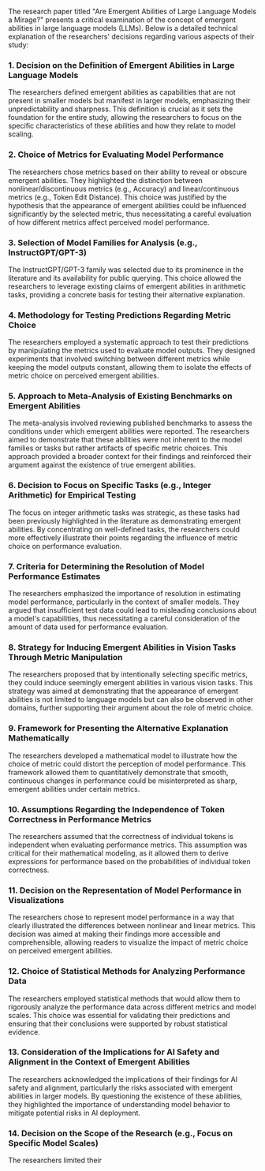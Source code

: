 The research paper titled "Are Emergent Abilities of Large Language Models a Mirage?" presents a critical examination of the concept of emergent abilities in large language models (LLMs). Below is a detailed technical explanation of the researchers' decisions regarding various aspects of their study:

### 1. Decision on the Definition of Emergent Abilities in Large Language Models
The researchers defined emergent abilities as capabilities that are not present in smaller models but manifest in larger models, emphasizing their unpredictability and sharpness. This definition is crucial as it sets the foundation for the entire study, allowing the researchers to focus on the specific characteristics of these abilities and how they relate to model scaling.

### 2. Choice of Metrics for Evaluating Model Performance
The researchers chose metrics based on their ability to reveal or obscure emergent abilities. They highlighted the distinction between nonlinear/discontinuous metrics (e.g., Accuracy) and linear/continuous metrics (e.g., Token Edit Distance). This choice was justified by the hypothesis that the appearance of emergent abilities could be influenced significantly by the selected metric, thus necessitating a careful evaluation of how different metrics affect perceived model performance.

### 3. Selection of Model Families for Analysis (e.g., InstructGPT/GPT-3)
The InstructGPT/GPT-3 family was selected due to its prominence in the literature and its availability for public querying. This choice allowed the researchers to leverage existing claims of emergent abilities in arithmetic tasks, providing a concrete basis for testing their alternative explanation.

### 4. Methodology for Testing Predictions Regarding Metric Choice
The researchers employed a systematic approach to test their predictions by manipulating the metrics used to evaluate model outputs. They designed experiments that involved switching between different metrics while keeping the model outputs constant, allowing them to isolate the effects of metric choice on perceived emergent abilities.

### 5. Approach to Meta-Analysis of Existing Benchmarks on Emergent Abilities
The meta-analysis involved reviewing published benchmarks to assess the conditions under which emergent abilities were reported. The researchers aimed to demonstrate that these abilities were not inherent to the model families or tasks but rather artifacts of specific metric choices. This approach provided a broader context for their findings and reinforced their argument against the existence of true emergent abilities.

### 6. Decision to Focus on Specific Tasks (e.g., Integer Arithmetic) for Empirical Testing
The focus on integer arithmetic tasks was strategic, as these tasks had been previously highlighted in the literature as demonstrating emergent abilities. By concentrating on well-defined tasks, the researchers could more effectively illustrate their points regarding the influence of metric choice on performance evaluation.

### 7. Criteria for Determining the Resolution of Model Performance Estimates
The researchers emphasized the importance of resolution in estimating model performance, particularly in the context of smaller models. They argued that insufficient test data could lead to misleading conclusions about a model's capabilities, thus necessitating a careful consideration of the amount of data used for performance evaluation.

### 8. Strategy for Inducing Emergent Abilities in Vision Tasks Through Metric Manipulation
The researchers proposed that by intentionally selecting specific metrics, they could induce seemingly emergent abilities in various vision tasks. This strategy was aimed at demonstrating that the appearance of emergent abilities is not limited to language models but can also be observed in other domains, further supporting their argument about the role of metric choice.

### 9. Framework for Presenting the Alternative Explanation Mathematically
The researchers developed a mathematical model to illustrate how the choice of metric could distort the perception of model performance. This framework allowed them to quantitatively demonstrate that smooth, continuous changes in performance could be misinterpreted as sharp, emergent abilities under certain metrics.

### 10. Assumptions Regarding the Independence of Token Correctness in Performance Metrics
The researchers assumed that the correctness of individual tokens is independent when evaluating performance metrics. This assumption was critical for their mathematical modeling, as it allowed them to derive expressions for performance based on the probabilities of individual token correctness.

### 11. Decision on the Representation of Model Performance in Visualizations
The researchers chose to represent model performance in a way that clearly illustrated the differences between nonlinear and linear metrics. This decision was aimed at making their findings more accessible and comprehensible, allowing readers to visualize the impact of metric choice on perceived emergent abilities.

### 12. Choice of Statistical Methods for Analyzing Performance Data
The researchers employed statistical methods that would allow them to rigorously analyze the performance data across different metrics and model scales. This choice was essential for validating their predictions and ensuring that their conclusions were supported by robust statistical evidence.

### 13. Consideration of the Implications for AI Safety and Alignment in the Context of Emergent Abilities
The researchers acknowledged the implications of their findings for AI safety and alignment, particularly the risks associated with emergent abilities in larger models. By questioning the existence of these abilities, they highlighted the importance of understanding model behavior to mitigate potential risks in AI deployment.

### 14. Decision on the Scope of the Research (e.g., Focus on Specific Model Scales)
The researchers limited their
